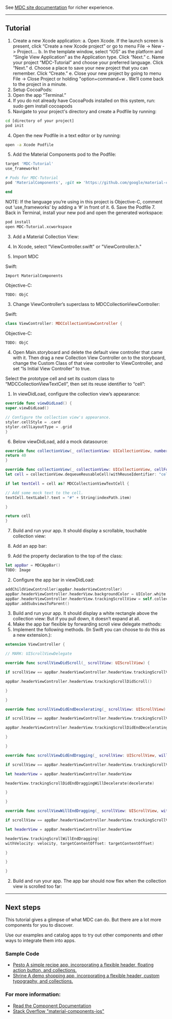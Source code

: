 <!--{% if site.link_to_site == "true" %}-->
See <a href="https://material-ext.appspot.com/mdc-ios-preview/">MDC site documentation</a> for richer experience.
<!--{% else %}See <a href="https://github.com/google/material-components-ios">GitHub</a> for README documentation.{% endif %}-->

---


## Tutorial



1.  Create a new Xcode application:
a.  Open Xcode. If the launch screen is present, click “Create a new Xcode project” or go to menu File -> New -> Project….
b.  In the template window, select “iOS” as the platform and “Single View Application” as the Application type. Click “Next.”
c.  Name your project “MDC-Tutorial” and choose your preferred language. Click “Next.”
d.  Choose a place to save your new project that you can remember. Click “Create.”
e.  Close your new project by going to menu File -> Close Project or holding "option+command+w . We’ll come back to the project in a minute.
1.  Setup CocoaPods:
1.  Open the app “Terminal.”
1.  If you do not already have CocoaPods installed on this system, run:
sudo gem install cocoapods
1.  Navigate to your project's directory and create a Podfile by running:
~~~ bash
cd [directory of your project]
pod init
~~~ 
4.  Open the new Podfile in a text editor or by running:
~~~ bash
open -a Xcode Podfile
~~~
5.  Add the Material Components pod to the Podfile:
~~~ ruby
target 'MDC-Tutorial' 
use_frameworks!

# Pods for MDC-Tutorial
pod 'MaterialComponents', :git => 'https://github.com/google/material-components-ios.git'

end
~~~ 
NOTE: If the language you’re using in this project is Objective-C, comment out ‘use_frameworks’ by adding a ‘#’ in front of it.
6.  Save the Podfile
7.  Back in Terminal, install your new pod and open the generated workspace:
~~~ bash
pod install
open MDC-Tutorial.xcworkspace
~~~



3.  Add a Material Collection View:
1.  In Xcode, select "ViewController.swift" or "ViewController.h." 

2.  Import MDC

Swift:
~~~ swift
Import MaterialComponents
~~~
Objective-C:
~~~ objc
TODO: ObjC
~~~
3.  Change ViewController’s superclass to MDCCollectionViewController:

Swift:
~~~ swift
class ViewController: MDCCollectionViewController {
~~~
Objective-C:
~~~ objc
TODO: ObjC
~~~

4.  Open Main.storyboard and delete the default view controller that came with it. Then drag a new Collection View Controller on to the storyboard, change the Custom Class of that view controller to ViewController, and set “Is Initial View Controller” to true. 

Select the prototype cell and set its custom class to “MDCCollectionViewTextCell”,
then set its reuse identifier to “cell”:

1.  In viewDidLoad, configure the collection view’s appearance:
~~~ swift
override func viewDidLoad() {
super.viewDidLoad()

// Configure the collection view's appearance.
styler.cellStyle = .card
styler.cellLayoutType = .grid
}
~~~

6.  Below viewDidLoad, add a mock datasource:
~~~ swift
override func collectionView(_ collectionView: UICollectionView, numberOfItemsInSection section: Int) -> Int {
return 40
}

override func collectionView(_ collectionView: UICollectionView, cellForItemAt indexPath: IndexPath) -> UICollectionViewCell {
let cell = collectionView.dequeueReusableCell(withReuseIdentifier: "cell", for: indexPath)

if let textCell = cell as? MDCCollectionViewTextCell {

// Add some mock text to the cell.
textCell.textLabel?.text = "#" + String(indexPath.item)

}

return cell
}
~~~
7.  Build and run your app. It should display a scrollable, touchable collection view:



4.  Add an app bar:
1.  Add the property declaration to the top of the class:
~~~ swift
let appBar = MDCAppBar()
TODO: Image
~~~
2.  Configure the app bar in viewDidLoad:
~~~ swift
addChildViewController(appBar.headerViewController)
appBar.headerViewController.headerView.backgroundColor = UIColor.white
appBar.headerViewController.headerView.trackingScrollView = self.collectionView
appBar.addSubviewsToParent()
~~~
3.  Build and run your app. It should display a white rectangle above the collection view: But if you pull down, it doesn’t expand at all.
1.  Make the app bar flexible by forwarding scroll view delegate methods:
1.  Implement the following methods. (In Swift you can choose to do this as a new extension.):
~~~swift
extension ViewController {

// MARK: UIScrollViewDelegate

override func scrollViewDidScroll(_ scrollView: UIScrollView) {

if scrollView == appBar.headerViewController.headerView.trackingScrollView {

appBar.headerViewController.headerView.trackingScrollDidScroll()

}

}

override func scrollViewDidEndDecelerating(_ scrollView: UIScrollView) {

if scrollView == appBar.headerViewController.headerView.trackingScrollView {

appBar.headerViewController.headerView.trackingScrollDidEndDecelerating()

}

}

override func scrollViewDidEndDragging(_ scrollView: UIScrollView, willDecelerate decelerate: Bool) {

if scrollView == appBar.headerViewController.headerView.trackingScrollView {

let headerView = appBar.headerViewController.headerView

headerView.trackingScrollDidEndDraggingWillDecelerate(decelerate)

}

}

override func scrollViewWillEndDragging(_ scrollView: UIScrollView, withVelocity velocity: CGPoint, targetContentOffset: UnsafeMutablePointer<CGPoint>) {

if scrollView == appBar.headerViewController.headerView.trackingScrollView {

let headerView = appBar.headerViewController.headerView

headerView.trackingScrollWillEndDragging(
withVelocity: velocity, targetContentOffset: targetContentOffset)

}

}

}
~~~

2. Build and run your app. The app bar should now flex when the collection view is scrolled too far:



---


## **Next steps**

This tutorial gives a glimpse of what MDC can do. But there are a lot more components for you to discover.

Use our examples and catalog apps to try out other components and other ways to integrate them into apps.

### Sample Code



*   [Pesto A simple recipe app, incorporating a flexible header, floating action button, and collections.](https://github.com/google/material-components-ios/tree/master/demos/Pesto)
*   [Shrine A demo shopping app, incorporating a flexible header, custom typography, and collections.](https://github.com/google/material-components-ios/tree/master/demos/Shrine)

### For more information:



*   [Read the Component Documentation](https://github.com/google/material-components-ios/blob/develop/howto/tutorial/%7B%7B%20site.folder%20%7D%7D/components)
*   [Stack Overflow "material-components-ios"](http://stackoverflow.com/questions/tagged/material-components-ios)
